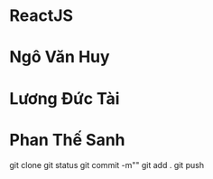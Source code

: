 # ReactJS
# Ngô Văn Huy
# Lương Đức Tài
# Phan Thế Sanh

git clone 
git  status
git commit -m""
git add .
git push